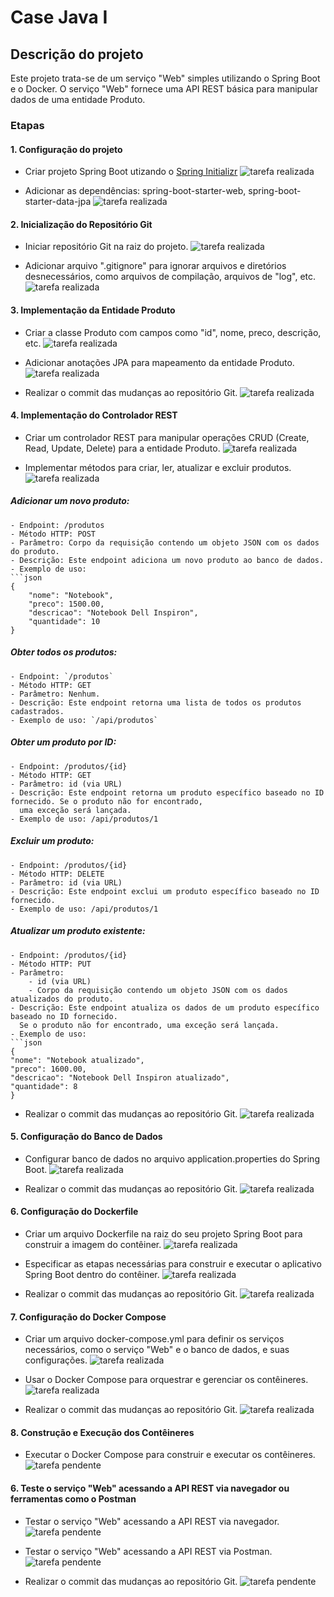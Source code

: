 # Case Java I

## Descrição do projeto

Este projeto trata-se de um serviço "Web" simples utilizando o Spring Boot e o Docker. O serviço "Web" fornece 
uma API REST básica para manipular dados de uma entidade Produto.

### Etapas

#### 1. Configuração do projeto

* Criar projeto Spring Boot utizando o [Spring Initializr](https://start.spring.io/)
![tarefa realizada](https://img.shields.io/badge/status-realizada-brightgreen?style=flat-square&logo=check&logoColor=white)

* Adicionar as dependências: spring-boot-starter-web, spring-boot-starter-data-jpa
![tarefa realizada](https://img.shields.io/badge/status-realizada-brightgreen?style=flat-square&logo=check&logoColor=white)

#### 2. Inicialização do Repositório Git

* Iniciar repositório Git na raiz do projeto. 
![tarefa realizada](https://img.shields.io/badge/status-realizada-brightgreen?style=flat-square&logo=check&logoColor=white)

* Adicionar arquivo ".gitignore" para ignorar arquivos e diretórios desnecessários, como arquivos de compilação, arquivos 
de "log", etc.
![tarefa realizada](https://img.shields.io/badge/status-realizada-brightgreen?style=flat-square&logo=check&logoColor=white)

#### 3. Implementação da Entidade Produto

* Criar a classe Produto com campos como "id", nome, preco, descrição, etc.
![tarefa realizada](https://img.shields.io/badge/status-realizada-brightgreen?style=flat-square&logo=check&logoColor=white)

* Adicionar anotações JPA para mapeamento da entidade Produto.
![tarefa realizada](https://img.shields.io/badge/status-realizada-brightgreen?style=flat-square&logo=check&logoColor=white)

* Realizar o commit das mudanças ao repositório Git.
![tarefa realizada](https://img.shields.io/badge/status-realizada-brightgreen?style=flat-square&logo=check&logoColor=white)

#### 4. Implementação do Controlador REST

* Criar um controlador REST para manipular operações CRUD (Create, Read, Update, Delete) para a entidade Produto.
![tarefa realizada](https://img.shields.io/badge/status-realizada-brightgreen?style=flat-square&logo=check&logoColor=white)

* Implementar métodos para criar, ler, atualizar e excluir produtos.
![tarefa realizada](https://img.shields.io/badge/status-realizada-brightgreen?style=flat-square&logo=check&logoColor=white)

##### Adicionar um novo produto:

    - Endpoint: /produtos
    - Método HTTP: POST
    - Parâmetro: Corpo da requisição contendo um objeto JSON com os dados do produto.
    - Descrição: Este endpoint adiciona um novo produto ao banco de dados.
    - Exemplo de uso:
    ```json
    {
        "nome": "Notebook",
        "preco": 1500.00,
        "descricao": "Notebook Dell Inspiron",
        "quantidade": 10
    }

##### Obter todos os produtos:

    - Endpoint: `/produtos`
    - Método HTTP: GET
    - Parâmetro: Nenhum.
    - Descrição: Este endpoint retorna uma lista de todos os produtos cadastrados.
    - Exemplo de uso: `/api/produtos`

##### Obter um produto por ID:
    - Endpoint: /produtos/{id}
    - Método HTTP: GET
    - Parâmetro: id (via URL)
    - Descrição: Este endpoint retorna um produto específico baseado no ID fornecido. Se o produto não for encontrado, 
      uma exceção será lançada.
    - Exemplo de uso: /api/produtos/1

##### Excluir um produto:
    
    - Endpoint: /produtos/{id}
    - Método HTTP: DELETE
    - Parâmetro: id (via URL)
    - Descrição: Este endpoint exclui um produto específico baseado no ID fornecido.
    - Exemplo de uso: /api/produtos/1

##### Atualizar um produto existente:

    - Endpoint: /produtos/{id}
    - Método HTTP: PUT
    - Parâmetro: 
        - id (via URL)
        - Corpo da requisição contendo um objeto JSON com os dados atualizados do produto.
    - Descrição: Este endpoint atualiza os dados de um produto específico baseado no ID fornecido. 
      Se o produto não for encontrado, uma exceção será lançada.
    - Exemplo de uso:
    ```json
    {
    "nome": "Notebook atualizado",
    "preco": 1600.00,
    "descricao": "Notebook Dell Inspiron atualizado",
    "quantidade": 8
    }

* Realizar o commit das mudanças ao repositório Git.
![tarefa realizada](https://img.shields.io/badge/status-realizada-brightgreen?style=flat-square&logo=check&logoColor=white)

#### 5. Configuração do Banco de Dados
   
* Configurar banco de dados no arquivo application.properties do Spring Boot.
![tarefa realizada](https://img.shields.io/badge/status-realizada-brightgreen?style=flat-square&logo=check&logoColor=white)
 
* Realizar o commit das mudanças ao repositório Git.
![tarefa realizada](https://img.shields.io/badge/status-realizada-brightgreen?style=flat-square&logo=check&logoColor=white)
 
#### 6. Configuração do Dockerfile

* Criar um arquivo Dockerfile na raiz do seu projeto Spring Boot para construir a imagem do contêiner.
![tarefa realizada](https://img.shields.io/badge/status-realizada-brightgreen?style=flat-square&logo=check&logoColor=white)

* Especificar as etapas necessárias para construir e executar o aplicativo Spring Boot dentro do contêiner.
![tarefa realizada](https://img.shields.io/badge/status-realizada-brightgreen?style=flat-square&logo=check&logoColor=white)

* Realizar o commit das mudanças ao repositório Git.
![tarefa realizada](https://img.shields.io/badge/status-realizada-brightgreen?style=flat-square&logo=check&logoColor=white)

#### 7. Configuração do Docker Compose

* Criar um arquivo docker-compose.yml para definir os serviços necessários, como o serviço "Web" e o banco de dados, e suas configurações.
![tarefa realizada](https://img.shields.io/badge/status-realizada-brightgreen?style=flat-square&logo=check&logoColor=white)

* Usar o Docker Compose para orquestrar e gerenciar os contêineres.
![tarefa realizada](https://img.shields.io/badge/status-realizada-brightgreen?style=flat-square&logo=check&logoColor=white)

* Realizar o commit das mudanças ao repositório Git.
![tarefa realizada](https://img.shields.io/badge/status-realizada-brightgreen?style=flat-square&logo=check&logoColor=white)

#### 8. Construção e Execução dos Contêineres

* Executar o Docker Compose para construir e executar os contêineres.
![tarefa pendente](https://img.shields.io/badge/status-pendente-red?style=flat-square&logo=times&logoColor=white)

#### 6. Teste o serviço "Web" acessando a API REST via navegador ou ferramentas como o Postman
   
* Testar o serviço "Web" acessando a API REST via navegador.
![tarefa pendente](https://img.shields.io/badge/status-pendente-red?style=flat-square&logo=times&logoColor=white)

* Testar o serviço "Web" acessando a API REST via Postman.
![tarefa pendente](https://img.shields.io/badge/status-pendente-red?style=flat-square&logo=times&logoColor=white)
 
* Realizar o commit das mudanças ao repositório Git.
![tarefa pendente](https://img.shields.io/badge/status-pendente-red?style=flat-square&logo=times&logoColor=white)
